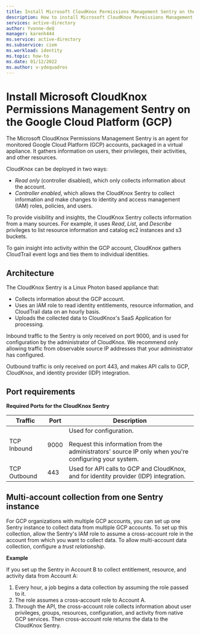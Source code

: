 ```yaml
---
title: Install Microsoft CloudKnox Permissions Management Sentry on the Google Cloud Platform (GCP)
description: How to install Microsoft CloudKnox Permissions Management Sentry on the Google Cloud Platform (GCP).
services: active-directory
author: Yvonne-deQ
manager: karenh444
ms.service: active-directory
ms.subservice: ciem
ms.workload: identity
ms.topic: how-to
ms.date: 01/12/2022
ms.author: v-ydequadros
---
```


# Install Microsoft CloudKnox Permissions Management Sentry on the Google Cloud Platform (GCP)

<!---![GCP Sentry Installation](sentry-install-GCP.jpg)--->

The Microsoft CloudKnox Permissions Management Sentry is an agent for monitored Google Cloud Platform (GCP) accounts, packaged in a virtual appliance. It gathers information on users, their privileges, their activities, and other resources.

CloudKnox can be deployed in two ways:

- *Read only* (controller disabled), which only collects information about the account.
- *Controller enabled*, which allows the CloudKnox Sentry to collect information and make changes to identity and access management (IAM) roles, policies, and users.

To provide visibility and insights, the CloudKnox Sentry collects information from a many sources. For example, it uses *Read*, *List*, and *Describe* privileges to list resource information and catalog ec2 instances and s3 buckets.

To gain insight into activity within the GCP account, CloudKnox gathers CloudTrail event logs and ties them to individual identities.

## Architecture

The CloudKnox Sentry is a Linux Photon based appliance that: 

- Collects information about the GCP account. 
- Uses an IAM role to read identity entitlements, resource information, and CloudTrail data on an hourly basis.
- Uploads the collected data to CloudKnox's SaaS Application for processing.

Inbound traffic to the Sentry is only received on port 9000, and is used for configuration by the administrator of CloudKnox. We recommend only allowing traffic from observable source IP addresses that your administrator has configured. 

Outbound traffic is only received on port 443, and makes API calls to GCP, CloudKnox, and identity provider (IDP) integration.

<!---![Sentry Architecture GCP](sentry-architecture-GCP.png)--->

## Port requirements

**Required Ports for the CloudKnox Sentry**

| Traffic      | Port | Description                                                                                               |
| ------------ | ---- | --------------------------------------------------------------------------------------------------------- |
| TCP Inbound  | 9000 | Used for configuration. </p>Request this information from the administrators' source IP only when you're configuring your system. |
| TCP Outbound | 443  | Used for API calls to GCP and CloudKnox, and for identity provider (IDP) integration.                            |

## Multi-account collection from one Sentry instance

For GCP organizations with multiple GCP accounts, you can set up one Sentry instance to collect data from multiple GCP accounts. To set up this collection, allow the Sentry's IAM role to assume a cross-account role in the account from which you want to collect data. To allow multi-account data collection, configure a *trust relationship*.

<!---**Explanation and diagram**--->

<!---![Multi-Account Collection Diagram](multi-account-GCP.png)--->

**Example**

If you set up the Sentry in Account B to collect entitlement, resource, and activity data from Account A:

1. Every hour, a job begins a data collection by assuming the role passed to it.
2. The role assumes a cross-account role to Account A.
3. Through the API, the cross-account role collects information about user privileges, groups, resources, configuration, and activity from native GCP services. Then cross-account role returns the data to the CloudKnox Sentry.

<!---## Next steps---> 